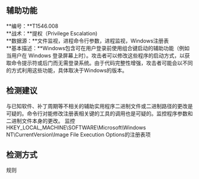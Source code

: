 ## 辅助功能  
**编号：**T1546.008  
**战术：**提权（Privilege Escalation)  
**数据源：**文件监视，进程命令行参数，进程监视，Windows注册表  
**基本描述：**Windows包含可在用户登录前使用组合键启动的辅助功能（例如当用户在 Windows 登录屏幕上时）。攻击者可以修改这些程序的启动方式，以获取命令提示符或后门而无需登录系统。由于代码完整性增强，攻击者可能会以不同的方式利用这些功能，具体取决于Windows的版本。  
## 检测建议  
与已知软件、补丁周期等不相关的辅助实用程序二进制文件或二进制路径的更改是可疑的。命令行对能修改注册表相关键的工具的调用也是可疑的。监控程序参数和二进制文件本身的更改。
监控HKEY_LOCAL_MACHINE\SOFTWARE\Microsoft\Windows 
NT\CurrentVersion\Image File Execution Options的注册表项  
## 检测方式  
规则